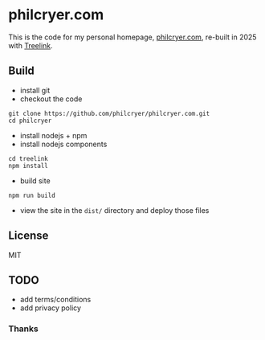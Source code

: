 # philcryer.com

This is the code for my personal homepage, [philcryer.com](http://philcryer.com), re-built in 2025 with [Treelink](https://treelink.app/).

## Build

* install git
* checkout the code

```
git clone https://github.com/philcryer/philcryer.com.git
cd philcryer
```

* install nodejs + npm
* install nodejs components

```shell
cd treelink
npm install
```

* build site

```shell
npm run build
```

* view the site in the `dist/` directory and deploy those files

## License

MIT

## TODO

* add terms/conditions 
* add privacy policy

### Thanks
